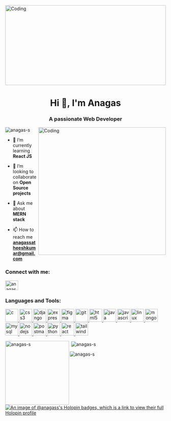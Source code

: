 <img align="center" alt="Coding" height="250" width="100%" src="https://e0.pxfuel.com/wallpapers/969/98/desktop-wallpaper-talk-is-cheap-show-me-the-code-computer-science-coding-math.jpg">

<h1 align="center">Hi 👋, I'm Anagas</h1>
<h3 align="center">A passionate Web Developer</h3>
<img align="right" alt="Coding" width="400" src="https://cdn.dribbble.com/users/1162077/screenshots/3848914/programmer.gif">

<p align="left"> <img src="https://komarev.com/ghpvc/?username=anagas-s&label=Profile%20views&color=0e75b6&style=flat" alt="anagas-s" /> </p>

- 🌱 I’m currently learning **React JS**

- 👯 I’m looking to collaborate on **Open Source projects**

- 💬 Ask me about **MERN stack**

- 📫 How to reach me **anagassatheeshkumar@gmail.com**

<h3 align="left">Connect with me:</h3>
<p align="left">
<a href="https://twitter.com/anagas_s" target="blank"><img align="center" src="https://cdn.jsdelivr.net/gh/devicons/devicon/icons/twitter/twitter-original.svg" alt="anagas_s" height="30" width="40" /></a>
<!--<a href="https://instagram.com/_anagas_s" target="blank"><img align="center" src="https://icons8.com/icon/32292/instagram" alt="_anagas_s" height="30" width="40" /></a>
<a href="https://www.leetcode.com/anagas" target="blank"><img align="center" src="leetcode" alt="anagas" height="30" width="40" /></a> -->
</p>

<h3 align="left">Languages and Tools:</h3>
<p align="left"> <a href="https://www.cprogramming.com/" target="_blank" rel="noreferrer"> <img src="https://cdn.jsdelivr.net/gh/devicons/devicon/icons/c/c-original.svg" alt="c" width="40" height="40"/> </a> <a href="https://www.w3schools.com/css/" target="_blank" rel="noreferrer"> <img src="https://cdn.jsdelivr.net/gh/devicons/devicon/icons/css3/css3-original.svg" alt="css3" width="40" height="40"/> </a> <a href="https://www.djangoproject.com/" target="_blank" rel="noreferrer"> <img src="https://cdn.worldvectorlogo.com/logos/django.svg" alt="django" width="40" height="40"/> </a> <a href="https://expressjs.com" target="_blank" rel="noreferrer"> <img src="https://cdn.jsdelivr.net/gh/devicons/devicon/icons/express/express-original.svg"  alt="express" width="40" height="40"/> </a> <a href="https://www.figma.com/" target="_blank" rel="noreferrer"> <img src="https://www.vectorlogo.zone/logos/figma/figma-icon.svg" alt="figma" width="40" height="40"/> </a> <a href="https://git-scm.com/" target="_blank" rel="noreferrer"> <img src="https://www.vectorlogo.zone/logos/git-scm/git-scm-icon.svg" alt="git" width="40" height="40"/> </a> <a href="https://www.w3.org/html/" target="_blank" rel="noreferrer"> <img src="https://cdn.jsdelivr.net/gh/devicons/devicon/icons/html5/html5-original.svg" alt="html5" width="40" height="40"/> </a> <a href="https://www.java.com" target="_blank" rel="noreferrer"> <img src="https://cdn.jsdelivr.net/gh/devicons/devicon/icons/java/java-original.svg" alt="java" width="40" height="40"/> </a> <a href="https://developer.mozilla.org/en-US/docs/Web/JavaScript" target="_blank" rel="noreferrer"> <img src="https://cdn.jsdelivr.net/gh/devicons/devicon/icons/javascript/javascript-original.svg" alt="javascript" width="40" height="40"/> </a> <a href="https://www.linux.org/" target="_blank" rel="noreferrer"> <img src="https://cdn.jsdelivr.net/gh/devicons/devicon/icons/linux/linux-original.svg" alt="linux" width="40" height="40"/> </a> <a href="https://www.mongodb.com/" target="_blank" rel="noreferrer"> <img src="https://cdn.jsdelivr.net/gh/devicons/devicon/icons/mongodb/mongodb-original-wordmark.svg" alt="mongodb" width="40" height="40"/> </a> <a href="https://www.mysql.com/" target="_blank" rel="noreferrer"> <img src="https://cdn.jsdelivr.net/gh/devicons/devicon/icons/mysql/mysql-original.svg" alt="mysql" width="40" height="40"/> </a> <a href="https://nodejs.org" target="_blank" rel="noreferrer"> <img src="https://cdn.jsdelivr.net/gh/devicons/devicon/icons/nodejs/nodejs-original-wordmark.svg" alt="nodejs" width="40" height="40"/> </a>  <a href="https://postman.com" target="_blank" rel="noreferrer"> <img src="https://www.vectorlogo.zone/logos/getpostman/getpostman-icon.svg" alt="postman" width="40" height="40"/> </a> <a href="https://www.python.org" target="_blank" rel="noreferrer"> <img src="https://cdn.jsdelivr.net/gh/devicons/devicon/icons/python/python-original.svg" alt="python" width="40" height="40"/> </a> <a href="https://reactjs.org/" target="_blank" rel="noreferrer"> <img src="https://cdn.jsdelivr.net/gh/devicons/devicon/icons/react/react-original.svg" alt="react" width="40" height="40"/> </a> <a href="https://tailwindcss.com/" target="_blank" rel="noreferrer"> <img src="https://www.vectorlogo.zone/logos/tailwindcss/tailwindcss-icon.svg" alt="tailwind" width="40" height="40"/> </a> </p>
<div>
<p><img align="left" height="200" src="https://github-readme-stats.vercel.app/api/top-langs?username=anagas-s&show_icons=true&locale=en&layout=compact" alt="anagas-s" /></p>

<p>&nbsp;<img align="center" src="https://github-readme-stats.vercel.app/api?username=anagas-s&show_icons=true&locale=en" alt="anagas-s" /></p>
</div>
<p><img align="center" src="https://github-readme-streak-stats.herokuapp.com/?user=anagas-s&" alt="anagas-s" /></p>

[![An image of @anagass's Holopin badges, which is a link to view their full Holopin profile](https://holopin.me/anagass)](https://holopin.io/@anagass)
